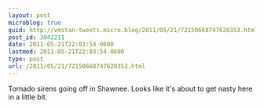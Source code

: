 ```yaml
---
layout: post
microblog: true
guid: http://vmstan-tweets.micro.blog/2011/05/21/72150668747620353.html
post_id: 3042211
date: 2011-05-21T22:03:54-0600
lastmod: 2011-05-21T22:03:54-0600
type: post
url: /2011/05/21/72150668747620353.html
---
```

Tornado sirens going off in Shawnee. Looks like it's about to get nasty here in a little bit.
